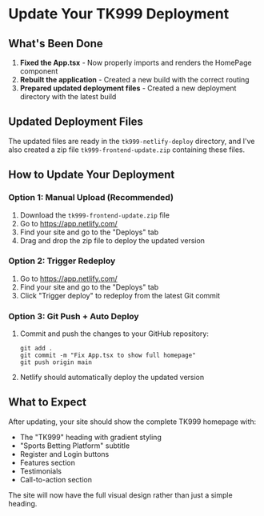 # Update Your TK999 Deployment

## What's Been Done

1. **Fixed the App.tsx** - Now properly imports and renders the HomePage component
2. **Rebuilt the application** - Created a new build with the correct routing
3. **Prepared updated deployment files** - Created a new deployment directory with the latest build

## Updated Deployment Files

The updated files are ready in the `tk999-netlify-deploy` directory, and I've also created a zip file `tk999-frontend-update.zip` containing these files.

## How to Update Your Deployment

### Option 1: Manual Upload (Recommended)
1. Download the `tk999-frontend-update.zip` file
2. Go to https://app.netlify.com/
3. Find your site and go to the "Deploys" tab
4. Drag and drop the zip file to deploy the updated version

### Option 2: Trigger Redeploy
1. Go to https://app.netlify.com/
2. Find your site and go to the "Deploys" tab
3. Click "Trigger deploy" to redeploy from the latest Git commit

### Option 3: Git Push + Auto Deploy
1. Commit and push the changes to your GitHub repository:
   ```
   git add .
   git commit -m "Fix App.tsx to show full homepage"
   git push origin main
   ```
2. Netlify should automatically deploy the updated version

## What to Expect

After updating, your site should show the complete TK999 homepage with:
- The "TK999" heading with gradient styling
- "Sports Betting Platform" subtitle
- Register and Login buttons
- Features section
- Testimonials
- Call-to-action section

The site will now have the full visual design rather than just a simple heading.